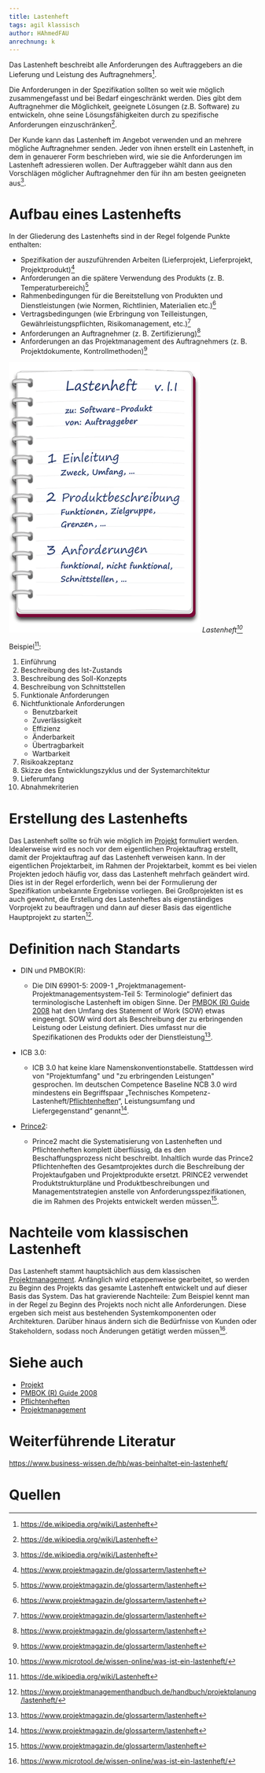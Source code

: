 ```yaml
---
title: Lastenheft
tags: agil klassisch
author: HAhmedFAU
anrechnung: k
---
```


Das Lastenheft beschreibt alle Anforderungen des Auftraggebers an die Lieferung und Leistung des Auftragnehmers[^1].

Die Anforderungen in der Spezifikation sollten so weit wie möglich zusammengefasst und bei Bedarf eingeschränkt werden. 
Dies gibt dem Auftragnehmer die Möglichkeit, geeignete Lösungen (z.B. Software) zu entwickeln, ohne seine Lösungsfähigkeiten durch zu spezifische Anforderungen einzuschränken[^1].

Der Kunde kann das Lastenheft im Angebot verwenden und an mehrere mögliche Auftragnehmer senden. Jeder von ihnen erstellt ein Lastenheft, in dem in genauerer Form beschrieben wird, wie sie die Anforderungen im Lastenheft adressieren wollen. Der Auftraggeber wählt dann aus den Vorschlägen möglicher Auftragnehmer den für ihn am besten geeigneten aus[^1].

# Aufbau eines Lastenhefts

In der Gliederung des Lastenhefts sind in der Regel folgende Punkte enthalten:
* Spezifikation der auszuführenden Arbeiten (Lieferprojekt, Lieferprojekt, Projektprodukt)[^2]
* Anforderungen an die spätere Verwendung des Produkts (z. B. Temperaturbereich)[^2]
* Rahmenbedingungen für die Bereitstellung von Produkten und Dienstleistungen (wie Normen, Richtlinien, Materialien etc.)[^2]
* Vertragsbedingungen (wie Erbringung von Teilleistungen, Gewährleistungspflichten, Risikomanagement, etc.)[^2]
* Anforderungen an Auftragnehmer (z. B. Zertifizierung)[^2]
* Anforderungen an das Projektmanagement des Auftragnehmers (z. B. Projektdokumente, Kontrollmethoden)[^2]

![Beispielabbildung](Lastenheft/lastenheft.png)
*Lastenheft[^3]*

Beispiel[^1]:

1. Einführung
2. Beschreibung des Ist-Zustands
3. Beschreibung des Soll-Konzepts
4. Beschreibung von Schnittstellen
5. Funktionale Anforderungen
6. Nichtfunktionale Anforderungen
   * Benutzbarkeit
   * Zuverlässigkeit
   * Effizienz
   * Änderbarkeit
   * Übertragbarkeit
   * Wartbarkeit
7. Risikoakzeptanz
8. Skizze des Entwicklungszyklus und der Systemarchitektur
9. Lieferumfang
10. Abnahmekriterien

# Erstellung des Lastenhefts

Das Lastenheft sollte so früh wie möglich im [Projekt](Projekt.md) formuliert werden. Idealerweise wird es noch vor dem eigentlichen Projektauftrag erstellt, damit der Projektauftrag auf das Lastenheft verweisen kann. In der eigentlichen Projektarbeit, im Rahmen der Projektarbeit, kommt es bei vielen Projekten jedoch häufig vor, dass das Lastenheft mehrfach geändert wird. Dies ist in der Regel erforderlich, wenn bei der Formulierung der Spezifikation unbekannte Ergebnisse vorliegen. Bei Großprojekten ist es auch gewohnt, die Erstellung des Lastenheftes als eigenständiges Vorprojekt zu beauftragen und dann auf dieser Basis das eigentliche Hauptprojekt zu starten[^4].

# Definition nach Standarts

* DIN und PMBOK(R):
  - Die DIN 69901-5: 2009-1 „Projektmanagement-Projektmanagementsystem-Teil 5: Terminologie“ definiert das terminologische Lastenheft im obigen Sinne. Der [PMBOK (R) Guide 2008](PMBOK_Guide.md) hat den Umfang des Statement of Work (SOW) etwas eingeengt. SOW wird dort als Beschreibung der zu erbringenden Leistung oder Leistung definiert. Dies umfasst nur die Spezifikationen des Produkts oder der Dienstleistung[^2].
  
* ICB 3.0:
  - ICB 3.0 hat keine klare Namenskonventionstabelle. Stattdessen wird  von "Projektumfang" und "zu erbringenden Leistungen" gesprochen. Im deutschen Competence Baseline NCB 3.0 wird mindestens ein Begriffspaar „Technisches Kompetenz-Lastenheft/[Pflichtenheften](Pflichtenheft.md)“, Leistungsumfang und Liefergegenstand“ genannt[^2].
  
* [Prince2](prince2.md):
  - Prince2 macht die Systematisierung von Lastenheften und Pflichtenheften komplett überflüssig, da es den Beschaffungsprozess nicht beschreibt. Inhaltlich wurde das Prince2 Pflichtenheften des Gesamtprojektes durch die Beschreibung der Projektaufgaben und Projektprodukte ersetzt. PRINCE2 verwendet Produktstrukturpläne und Produktbeschreibungen und Managementstrategien anstelle von Anforderungsspezifikationen, die im Rahmen des Projekts entwickelt werden müssen[^2]. 

# Nachteile vom klassischen Lastenheft

Das Lastenheft stammt hauptsächlich aus dem klassischen [Projektmanagement](Projektmanagement.md). Anfänglich wird etappenweise gearbeitet, so werden zu Beginn des Projekts das gesamte Lastenheft entwickelt und auf dieser Basis das System. Das hat gravierende Nachteile: 
Zum Beispiel kennt man in der Regel zu Beginn des Projekts noch nicht alle Anforderungen. Diese ergeben sich meist aus bestehenden Systemkomponenten oder Architekturen. Darüber hinaus ändern sich die Bedürfnisse von Kunden oder Stakeholdern, sodass noch Änderungen getätigt werden müssen[^3].

# Siehe auch

* [Projekt](Projekt.md)
* [PMBOK (R) Guide 2008](PMBOK_Guide.md)
* [Pflichtenheften](Pflichtenheft.md)
* [Projektmanagement](Projektmanagement.md)

# Weiterführende Literatur

https://www.business-wissen.de/hb/was-beinhaltet-ein-lastenheft/

# Quellen

[^1]: https://de.wikipedia.org/wiki/Lastenheft
[^2]: https://www.projektmagazin.de/glossarterm/lastenheft
[^3]: https://www.microtool.de/wissen-online/was-ist-ein-lastenheft/
[^4]: https://www.projektmanagementhandbuch.de/handbuch/projektplanung/lastenheft/

